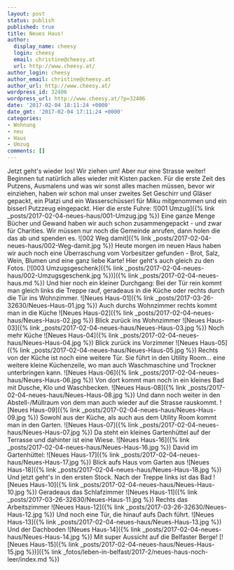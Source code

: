 ```yaml
---
layout: post
status: publish
published: true
title: Neues Haus!
author:
  display_name: cheesy
  login: cheesy
  email: christine@cheesy.at
  url: http://www.cheesy.at/
author_login: cheesy
author_email: christine@cheesy.at
author_url: http://www.cheesy.at/
wordpress_id: 32406
wordpress_url: http://www.cheesy.at/?p=32406
date: '2017-02-04 18:11:24 +0000'
date_gmt: '2017-02-04 17:11:24 +0000'
categories:
- Wohnung
- neu
- Haus
- Umzug
comments: []
---
```

Jetzt geht's wieder los! Wir ziehen um! Aber nur eine Strasse weiter!
Beginnen tut natürlich alles wieder mit Kisten packen. Für die erste Zeit des Putzens, Ausmalens und was wir sonst alles machen müssen, bevor wir einziehen, haben wir schon mal unser zweites Set Geschirr und Gläser gepackt, ein Platzi und ein Wasserschüsserl für Miku mitgenommen und ein bisserl Putzzeug eingepackt.
Hier die erste Fuhre:
 ![001 Umzug]({% link _posts/2017-02-04-neues-haus/001-Umzug.jpg %})
Eine ganze Menge Bücher und Gewand haben wir auch schon zusammengepackt - und zwar für Charities. Wir müssen nur noch die Gemeinde anrufen, dann holen die das ab und spenden es.
![002 Weg damit]({% link _posts/2017-02-04-neues-haus/002-Weg-damit.jpg %})
Heute morgen im neuen Haus haben wir auch noch eine Überraschung vom Vorbesitzer gefunden - Brot, Salz, Wein, Blumen und eine ganz liebe Karte! Hier geht's auch gleich zu den Fotos.
[![003 Umzugsgeschenk]({% link _posts/2017-02-04-neues-haus/002-Umzugsgeschenk.jpg %})]({% link _posts/2017-02-04-neues-haus.md %})
Und hier noch ein kleiner Durchgang:
Bei der Tür rein kommt man gleich links die Treppe rauf, geradeaus in die Küche oder rechts durch die Tür ins Wohnzimmer.
![Neues Haus-01]({% link _posts/2017-03-26-32630/Neues-Haus-01.jpg %})
Auch durchs Wohnzimmer rechts kommt man in die Küche
![Neues Haus-02]({% link _posts/2017-02-04-neues-haus/Neues-Haus-02.jpg %})
Blick zurück ins Wohnzimmer
![Neues Haus-03]({% link _posts/2017-02-04-neues-haus/Neues-Haus-03.jpg %})
Noch mehr Küche
![Neues Haus-04]({% link _posts/2017-02-04-neues-haus/Neues-Haus-04.jpg %})
Blick zurück ins Vorzimmer
 ![Neues Haus-05]({% link _posts/2017-02-04-neues-haus/Neues-Haus-05.jpg %})
Rechts von der Küche ist noch eine weitere Tür. Sie führt in den Utility Room... eine weitere kleine Küchenzeile, wo man auch Waschmaschine und Trockner unterbringen kann.
![Neues Haus-06]({% link _posts/2017-02-04-neues-haus/Neues-Haus-06.jpg %})
Von dort kommt man noch in ein kleines Bad mit Dusche, Klo und Waschbecken.
![Neues Haus-08]({% link _posts/2017-02-04-neues-haus/Neues-Haus-08.jpg %})
Und dann noch weiter in den Abstell-/Müllraum von dem man auch wieder auf die Strasse rauskommt.
![Neues Haus-09]({% link _posts/2017-02-04-neues-haus/Neues-Haus-09.jpg %})
Sowohl aus der Küche, als auch aus dem Utility Room kommt man in den Garten.
![Neues Haus-07]({% link _posts/2017-02-04-neues-haus/Neues-Haus-07.jpg %})
Da steht ein kleines Gartenhüttel auf der Terrasse und dahinter ist eine Wiese.
![Neues Haus-16]({% link _posts/2017-02-04-neues-haus/Neues-Haus-16.jpg %})
David im Gartenhüttel:
![Neues Haus-17]({% link _posts/2017-02-04-neues-haus/Neues-Haus-17.jpg %})
Blick aufs Haus vom Garten aus
![Neues Haus-18]({% link _posts/2017-02-04-neues-haus/Neues-Haus-18.jpg %})
Und jetzt geht's in den ersten Stock. Nach der Treppe links ist das Bad
![Neues Haus-10]({% link _posts/2017-02-04-neues-haus/Neues-Haus-10.jpg %})
Geradeaus das Schlafzimmer
![Neues Haus-11]({% link _posts/2017-03-26-32630/Neues-Haus-11.jpg %})
Rechts das Arbeitszimmer
![Neues Haus-12]({% link _posts/2017-03-26-32630/Neues-Haus-12.jpg %})
Und noch eine Tür, die hinauf aufs Dach führt.
![Neues Haus-13]({% link _posts/2017-02-04-neues-haus/Neues-Haus-13.jpg %})
Und der Dachboden
![Neues Haus-14]({% link _posts/2017-02-04-neues-haus/Neues-Haus-14.jpg %})
Mit super Aussicht auf die Belfaster Berge!
[![Neues Haus-15]({% link _posts/2017-02-04-neues-haus/Neues-Haus-15.jpg %})]({% link _fotos/leben-in-belfast/2017-2/neues-haus-noch-leer/index.md %})
